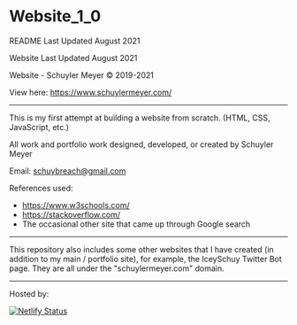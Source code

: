 # Website_1_0

README Last Updated August 2021

Website Last Updated August 2021


Website - Schuyler Meyer &#169; 2019-2021

View here: https://www.schuylermeyer.com/ 

-------------------------------------

This is my first attempt at building a website from scratch. (HTML, CSS, JavaScript, etc.)

All work and portfolio work designed, developed, or created by Schuyler Meyer 

Email: schuybreach@gmail.com

References used: 
- https://www.w3schools.com/
- https://stackoverflow.com/
- The occasional other site that came up through Google search

-------------------------------------

This repository also includes some other websites that I have created (in addition to my main / portfolio site), for example, the IceySchuy Twitter Bot page.
They are all under the "schuylermeyer.com" domain.

-------------------------------------

Hosted by:

[![Netlify Status](https://api.netlify.com/api/v1/badges/5b951c0e-7f0d-4935-810f-170912dc98d3/deploy-status)](https://app.netlify.com/sites/schuylermeyer/deploys)
